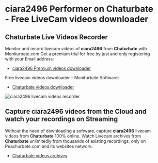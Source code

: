# ciara2496 Performer on Chaturbate - Free LiveCam videos downloader

## Chaturbate Live Videos Recorder

Monitor and record livecam videos of **ciara2496** from **Chaturbate** with Moniturbate.com
Get a premium trial for free by just and only registering with your Email address:
* [ciara2496 Premium videos downloader](https://moniturbate.com/request-demo-licence-key.html)

Free livecam videos downloader - Moniturbate Software:
* [Chaturbate videos downloader](https://moniturbate.com/moniturbate-download-software.html)

![ciara2496 livecam videos recorder](https://peachurnet.com/templates/moniturbate-software.png)


## Capture ciara2496 videos from the Cloud and watch your recordings on Streaming

Without the need of downloading a software, capture **ciara2496** livecam videos from **Chaturbate** 100% online.
Watch Livecam archives from **Chaturbate** unlimitedly from thousands of existing recordings, only on Peachurbate.com and its websites network:
* [Chaturbate videos archives](https://peachurnet.com/)